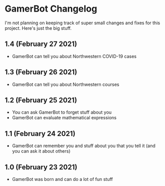 # GamerBot Changelog
I'm not planning on keeping track of super small changes and fixes for this project. Here's just the big stuff.

## 1.4 (February 27 2021)
- GamerBot can tell you about Northwestern COVID-19 cases

## 1.3 (February 26 2021)
- GamerBot can tell you about Northwestern courses

## 1.2 (February 25 2021)
- You can ask GamerBot to forget stuff about you
- GamerBot can evaluate mathematical expressions

## 1.1 (February 24 2021)
- GamerBot can remember you and stuff about you that you tell it (and you can ask it about others)

## 1.0 (February 23 2021)
- GamerBot was born and can do a lot of fun stuff
